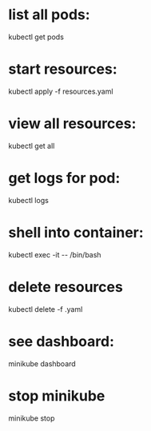 # list all pods:
kubectl get pods
# start resources:
kubectl apply -f resources.yaml
# view all resources:
kubectl get all
# get logs for pod:
kubectl logs <pod-name>
# shell into container:
kubectl exec -it <pod-name> -- /bin/bash
# delete resources
kubectl delete -f <filename>.yaml
# see dashboard:
minikube dashboard
# stop minikube
minikube stop
